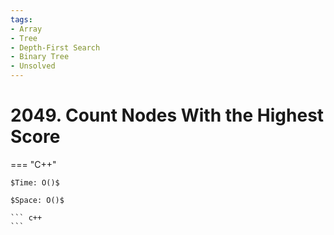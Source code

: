```yaml
---
tags:
- Array
- Tree
- Depth-First Search
- Binary Tree
- Unsolved
---
```



# 2049. Count Nodes With the Highest Score

=== "C++"

    $Time: O()$

    $Space: O()$

    ``` c++
    ```